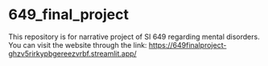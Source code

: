 # 649_final_project
This repository is for narrative project of SI 649 regarding mental disorders. <br>
You can visit the website through the link: https://649finalproject-ghzv5rirkypbgereezvrbf.streamlit.app/
